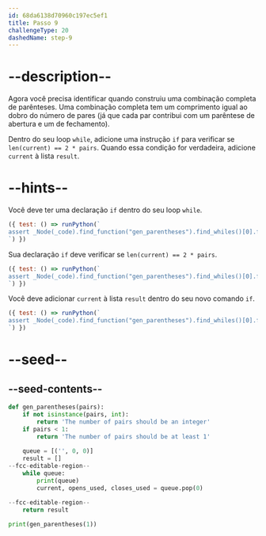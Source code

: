 ```yaml
---
id: 68da6138d70960c197ec5ef1
title: Passo 9
challengeType: 20
dashedName: step-9
---
```


# --description--

Agora você precisa identificar quando construiu uma combinação completa de parênteses. Uma combinação completa tem um comprimento igual ao dobro do número de pares (já que cada par contribui com um parêntese de abertura e um de fechamento).

Dentro do seu loop `while`, adicione uma instrução `if` para verificar se `len(current) == 2 * pairs`. Quando essa condição for verdadeira, adicione `current` à lista `result`.

# --hints--

Você deve ter uma declaração `if` dentro do seu loop `while`.

```js
({ test: () => runPython(`
assert _Node(_code).find_function("gen_parentheses").find_whiles()[0].find_bodies()[0].find_ifs()[0]
`) })
```

Sua declaração `if` deve verificar se `len(current) == 2 * pairs`.

```js
({ test: () => runPython(`
assert _Node(_code).find_function("gen_parentheses").find_whiles()[0].find_bodies()[0].find_ifs()[0].find_conditions()[0].is_equivalent("len(current) == 2 * pairs")
`) })
```

Você deve adicionar `current` à lista `result` dentro do seu novo comando `if`.

```js
({ test: () => runPython(`
assert _Node(_code).find_function("gen_parentheses").find_whiles()[0].find_bodies()[0].find_ifs()[0].find_bodies()[0].has_call("result.append(current)")
`) })
```

# --seed--

## --seed-contents--

```py
def gen_parentheses(pairs):
    if not isinstance(pairs, int):
        return 'The number of pairs should be an integer'
    if pairs < 1:
        return 'The number of pairs should be at least 1'
    
    queue = [('', 0, 0)]
    result = []
--fcc-editable-region--
    while queue:
        print(queue)
        current, opens_used, closes_used = queue.pop(0)
        
--fcc-editable-region--    
    return result

print(gen_parentheses(1))
```
